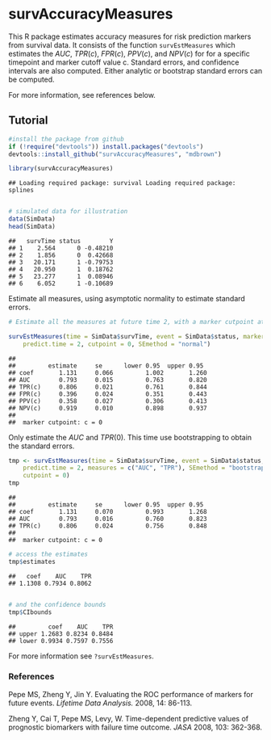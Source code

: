 survAccuracyMeasures
=============================================

This R package estimates accuracy measures for risk prediction markers from survival data. It consists of the function `survEstMeasures` which estimates the $AUC$, $TPR(c)$, $FPR(c)$, $PPV(c)$, and $NPV(c)$ for for a specific timepoint and marker cutoff value c. Standard errors, and confidence intervals are also computed. Either analytic or bootstrap standard errors can be computed.

For more information, see references below. 


## Tutorial



```r
#install the package from github
if (!require("devtools")) install.packages("devtools")
devtools::install_github("survAccuracyMeasures", "mdbrown")

library(survAccuracyMeasures)
```

```
## Loading required package: survival Loading required package: splines
```

```r

# simulated data for illustration
data(SimData)
head(SimData)
```

```
##   survTime status        Y
## 1    2.564      0 -0.48210
## 2    1.856      0  0.42668
## 3   20.171      1 -0.79753
## 4   20.950      1  0.18762
## 5   23.277      1  0.08946
## 6    6.052      1 -0.10689
```



Estimate all measures, using asymptotic normality to estimate standard errors. 


```r
# Estimate all the measures at future time 2, with a marker cutpoint at 0.

survEstMeasures(time = SimData$survTime, event = SimData$status, marker = SimData$Y, 
    predict.time = 2, cutpoint = 0, SEmethod = "normal")
```

```
## 
##         estimate     se      lower 0.95  upper 0.95
## coef       1.131     0.066         1.002       1.260 
## AUC        0.793     0.015         0.763       0.820 
## TPR(c)     0.806     0.021         0.761       0.844 
## FPR(c)     0.396     0.024         0.351       0.443 
## PPV(c)     0.358     0.027         0.306       0.413 
## NPV(c)     0.919     0.010         0.898       0.937 
## 
##  marker cutpoint: c = 0
```


Only estimate the $AUC$ and $TPR(0)$. This time use bootstrapping to obtain the standard errors. 


```r
tmp <- survEstMeasures(time = SimData$survTime, event = SimData$status, marker = SimData$Y, 
    predict.time = 2, measures = c("AUC", "TPR"), SEmethod = "bootstrap", bootstraps = 50, 
    cutpoint = 0)
tmp
```

```
## 
##         estimate     se      lower 0.95  upper 0.95
## coef       1.131     0.070         0.993       1.268 
## AUC        0.793     0.016         0.760       0.823 
## TPR(c)     0.806     0.024         0.756       0.848 
## 
##  marker cutpoint: c = 0
```



```r
# access the estimates
tmp$estimates
```

```
##   coef    AUC    TPR 
## 1.1308 0.7934 0.8062
```

```r

# and the confidence bounds
tmp$CIbounds
```

```
##         coef    AUC    TPR
## upper 1.2683 0.8234 0.8484
## lower 0.9934 0.7597 0.7556
```


For more information see `?survEstMeasures`. 


### References
Pepe MS, Zheng Y, Jin Y. Evaluating the ROC performance of markers for future events. *Lifetime Data Analysis.* 2008, 14: 86-113.

Zheng Y, Cai T, Pepe MS, Levy, W. Time-dependent predictive values of prognostic biomarkers with failure time outcome. *JASA* 2008, 103: 362-368.














